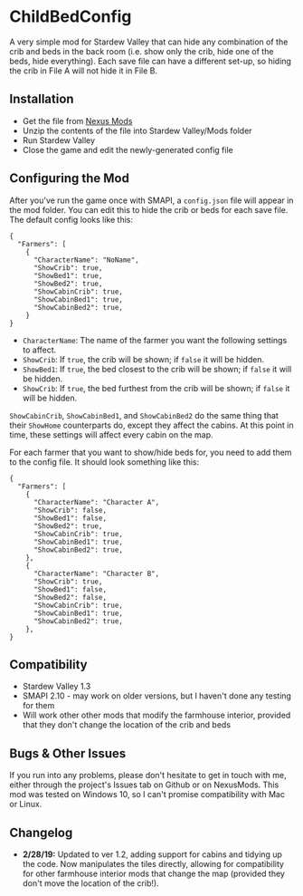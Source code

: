 # ChildBedConfig
<p>A very simple mod for Stardew Valley that can hide any combination of the crib and beds in the back room (i.e. show only the crib, hide one of the beds, hide everything).  Each save file can have a different set-up, so hiding the crib in File A will not hide it in File B.</p>

## Installation
* Get the file from <a href="https://www.nexusmods.com/stardewvalley/mods/3540">Nexus Mods</a>
* Unzip the contents of the file into Stardew Valley/Mods folder
* Run Stardew Valley
* Close the game and edit the newly-generated config file

## Configuring the Mod
After you've run the game once with SMAPI, a `config.json` file will appear in the mod folder.  You can edit this to hide the crib or beds for each save file.  The default config looks like this:

```
{
  "Farmers": [
    {
      "CharacterName": "NoName",
      "ShowCrib": true,
      "ShowBed1": true,
      "ShowBed2": true,
      "ShowCabinCrib": true,
      "ShowCabinBed1": true,
      "ShowCabinBed2": true,
    }
}
```

* `CharacterName`: The name of the farmer you want the following settings to affect.
* `ShowCrib`: If `true`, the crib will be shown; if `false` it will be hidden.
* `ShowBed1`: If `true`, the bed closest to the crib will be shown; if `false` it will be hidden.
* `ShowCrib`: If `true`, the bed furthest from the crib will be shown; if `false` it will be hidden.

`ShowCabinCrib`, `ShowCabinBed1`, and `ShowCabinBed2` do the same thing that their `ShowHome` counterparts do, except they affect the cabins. At this point in time, these settings will affect every cabin on the map.

For each farmer that you want to show/hide beds for, you need to add them to the config file.  It should look something like this:
```
{
  "Farmers": [
    {
      "CharacterName": "Character A",
      "ShowCrib": false,
      "ShowBed1": false,
      "ShowBed2": true,
      "ShowCabinCrib": true,
      "ShowCabinBed1": true,
      "ShowCabinBed2": true,
    },
    {
      "CharacterName": "Character B",
      "ShowCrib": true,
      "ShowBed1": false,
      "ShowBed2": false,
      "ShowCabinCrib": true,
      "ShowCabinBed1": true,
      "ShowCabinBed2": true,
    },
}
```

## Compatibility
* Stardew Valley 1.3
* SMAPI 2.10 - may work on older versions, but I haven't done any testing for them
* Will work other other mods that modify the farmhouse interior, provided that they don't change the location of the crib and beds

## Bugs & Other Issues
If you run into any problems, please don't hesitate to get in touch with me, either through the project's Issues tab on Github or on NexusMods.  This mod was tested on Windows 10, so I can't promise compatibility with Mac or Linux.

## Changelog
* <b>2/28/19:</b> Updated to ver 1.2, adding support for cabins and tidying up the code.  Now manipulates the tiles directly, allowing for compatibility for other farmhouse interior mods that change the map (provided they don't move the location of the crib!).
